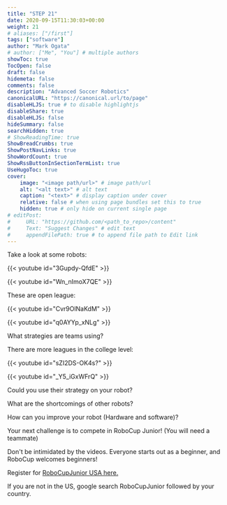 ```yaml
---
title: "STEP 21"
date: 2020-09-15T11:30:03+00:00
weight: 21
# aliases: ["/first"]
tags: ["software"]
author: "Mark Ogata"
# author: ["Me", "You"] # multiple authors
showToc: true
TocOpen: false
draft: false
hidemeta: false
comments: false
description: "Advanced Soccer Robotics"
canonicalURL: "https://canonical.url/to/page"
disableHLJS: true # to disable highlightjs
disableShare: true
disableHLJS: false
hideSummary: false
searchHidden: true
# ShowReadingTime: true
ShowBreadCrumbs: true
ShowPostNavLinks: true
ShowWordCount: true
ShowRssButtonInSectionTermList: true
UseHugoToc: true
cover:
    image: "<image path/url>" # image path/url
    alt: "<alt text>" # alt text
    caption: "<text>" # display caption under cover
    relative: false # when using page bundles set this to true
    hidden: true # only hide on current single page
# editPost:
#     URL: "https://github.com/<path_to_repo>/content"
#     Text: "Suggest Changes" # edit text
#     appendFilePath: true # to append file path to Edit link
---
```


Take a look at some robots:

{{< youtube id="3Gupdy-QfdE" >}}

{{< youtube id="Wn_nImoX7QE" >}}

These are open league:

{{< youtube id="Cvr9OlNaKdM" >}}

{{< youtube id="q0AYYp_xNLg" >}}

What strategies are teams using? 

There are more leagues in the college level:

{{< youtube id="sZI2DS-OK4s?" >}}

{{< youtube id="_Y5_iGxWFrQ" >}}

Could you use their strategy on your robot?

What are the shortcomings of other robots?

How can you improve your robot (Hardware and software)?

Your next challenge is to compete in RoboCup Junior! (You will need a teammate)

Don't be intimidated by the videos. Everyone starts out as a beginner, and RoboCup welcomes beginners!

Register for [RoboCupJunior USA here.](http://www.robocupjunior.us/)

If you are not in the US, google search RoboCupJunior followed by your country.











